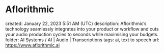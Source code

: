 # Aflorithmic

created: January 22, 2023 5:51 AM (UTC)
description: Aflorithmic’s technology seamlessly integrates into your product or workflow and cuts your audio production cycles to seconds while maximising your budgets.
folder: AI Systems / AI | Audio | Transcriptions
tags: ai, text to speech
url: https://www.aflorithmic.ai
